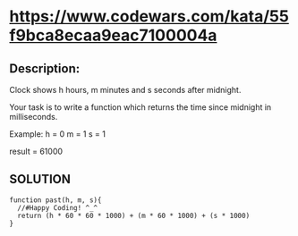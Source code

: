 # https://www.codewars.com/kata/55f9bca8ecaa9eac7100004a
## Description:
Clock shows h hours, m minutes and s seconds after midnight.

Your task is to write a function which returns the time since midnight in milliseconds.

Example:
h = 0
m = 1
s = 1

result = 61000

## SOLUTION
```
function past(h, m, s){
  //#Happy Coding! ^_^
  return (h * 60 * 60 * 1000) + (m * 60 * 1000) + (s * 1000)
}
```

